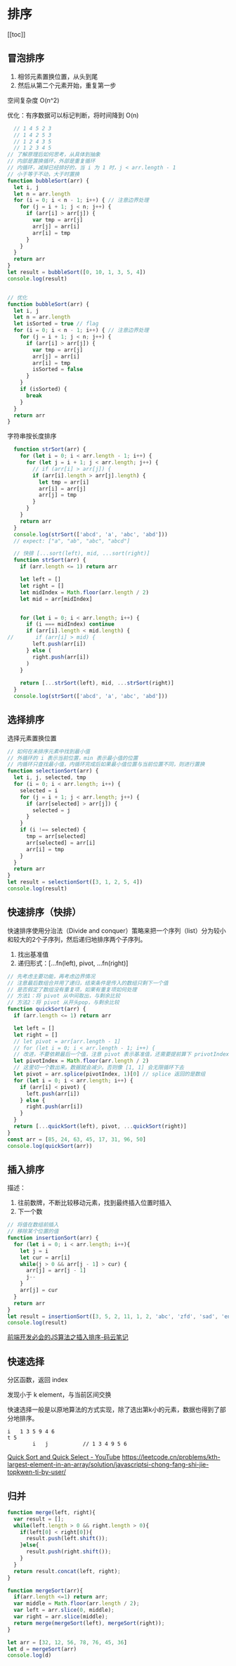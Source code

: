 # 排序
[[toc]]

## 冒泡排序

1. 相邻元素置换位置，从头到尾
2. 然后从第二个元素开始，重复第一步

空间复杂度 O(n^2)

优化：有序数据可以标记判断，将时间降到 O(n)

```js
  // 1 4 5 2 3
  // 1 4 2 5 3
  // 1 2 4 3 5
  // 1 2 3 4 5
// 了解原理后如何思考，从具体到抽象
// 内部是置换循环，外部是重复循环
// 内循环，减掉已经排好的，当 i 为 1 时，j < arr.length - 1
// 小于等于不动，大于时置换
function bubbleSort(arr) {
  let i, j
  let n = arr.length
  for (i = 0; i < n - 1; i++) { // 注意边界处理
    for (j = i + 1; j < n; j++) {
      if (arr[i] > arr[j]) {
        var tmp = arr[j]
        arr[j] = arr[i]
        arr[i] = tmp
      }
    }
  }
  return arr
}
let result = bubbleSort([0, 10, 1, 3, 5, 4])
console.log(result)


// 优化
function bubbleSort(arr) {
  let i, j
  let n = arr.length
  let isSorted = true // flag
  for (i = 0; i < n - 1; i++) { // 注意边界处理
    for (j = i + 1; j < n; j++) {
      if (arr[i] > arr[j]) {
        var tmp = arr[j]
        arr[j] = arr[i]
        arr[i] = tmp
        isSorted = false
      }
    }
    if (isSorted) {
      break
    }
  }
  return arr
}
```
字符串按长度排序
```js
  function strSort(arr) {
    for (let i = 0; i < arr.length - 1; i++) {
      for (let j = i + 1; j < arr.length; j++) {
        // if (arr[i] > arr[j]) {
        if (arr[i].length > arr[j].length) {
          let tmp = arr[i]
          arr[i] = arr[j]
          arr[j] = tmp
        }
      }
    }
    return arr
  }
  console.log(strSort(['abcd', 'a', 'abc', 'abd']))
  // expect: ["a", "ab", "abc", "abcd"]

  // 快排 [...sort(left), mid, ...sort(right)]
  function strSort(arr) {
    if (arr.length <= 1) return arr

    let left = []
    let right = []
    let midIndex = Math.floor(arr.length / 2)
    let mid = arr[midIndex]


    for (let i = 0; i < arr.length; i++) {
      if (i === midIndex) continue
      if (arr[i].length < mid.length) {
//       if (arr[i] > mid) {
        left.push(arr[i])
      } else (
        right.push(arr[i])
      )
    }
    
    return [...strSort(left), mid, ...strSort(right)]
  }
  console.log(strSort(['abcd', 'a', 'abc', 'abd']))
```

## 选择排序

选择元素置换位置

```js
// 如何在未排序元素中找到最小值
// 外循环的 i 表示当前位置，min 表示最小值的位置
// 内循环只查找最小值，内循环完成后如果最小值位置与当前位置不同，则进行置换
function selectionSort(arr) {
  let i, j, selected, tmp
  for (i = 0; i < arr.length; i++) {
    selected = i
    for (j = i + 1; j < arr.length; j++) {
      if (arr[selected] > arr[j]) {
        selected = j
      }
    }
    if (i !== selected) {
      tmp = arr[selected]
      arr[selected] = arr[i]
      arr[i] = tmp
    }
  }
  return arr
}
let result = selectionSort([3, 1, 2, 5, 4])
console.log(result)
```

## 快速排序（快排）

快速排序使用分治法（Divide and conquer）策略来把一个序列（list）分为较小和较大的2个子序列，然后递归地排序两个子序列。

1. 找出基准值
2. 递归形式：[...fn(left), pivot, ...fn(right)]

```js
// 先考虑主要功能，再考虑边界情况
// 注意最后数组合并用了递归，结束条件是传入的数组只剩下一个值
// 是否假定了数组没有重复项，如果有重复项如何处理
// 方法1：将 pivot 从中间取出，与剩余比较
// 方法2：将 pivot 从开头pop，与剩余比较
function quickSort(arr) {
  if (arr.length <= 1) return arr

  let left = []
  let right = []
  // let pivot = arr[arr.length - 1]
  // for (let i = 0; i < arr.length - 1; i++) {
  // 改进，不要依赖最后一个值，注意 pivot 表示基准值，还需要提前算下 privotIndex
  let pivotIndex = Math.floor(arr.length / 2)
  // 这里切一个数出来。数据就会减少。否则像 [1, 1] 会无限循环下去
  let pivot = arr.splice(pivotIndex, 1)[0] // splice 返回的是数组
  for (let i = 0; i < arr.length; i++) {
    if (arr[i] < pivot) {
      left.push(arr[i])
    } else {
      right.push(arr[i])
    }
  }
  return [...quickSort(left), pivot, ...quickSort(right)]
}
const arr = [85, 24, 63, 45, 17, 31, 96, 50]
console.log(quickSort(arr))
```

## 插入排序

描述：
1. 往前数牌，不断比较移动元素，找到最终插入位置时插入
2. 下一个数

```js
// 将值在数组前插入
// 移除某个位置的值
function insertionSort(arr) {
  for (let i = 0; i < arr.length; i++){
    let j = i
    let cur = arr[i]
    while(j > 0 && arr[j - 1] > cur) {
      arr[j] = arr[j - 1]
      j--
    }
    arr[j] = cur
  }
  return arr
}
let result = insertionSort([3, 5, 2, 11, 1, 2, 'abc', 'zfd', 'sad', 'eng'])
console.log(result)
```
[前端开发必会的JS算法之插入排序-码云笔记](https://www.mybj123.com/4925.html)

## 快速选择

分区函数，返回 index

发现小于 k element，与当前区间交换

快速选择一般是以原地算法的方式实现，除了选出第k小的元素，数据也得到了部分地排序。

```
i   1 3 5 9 4 6
t 5
        i   j           // 1 3 4 9 5 6
```
[Quick Sort and Quick Select - YouTube](https://youtu.be/v-1EGgaTFuw?t=1221)
https://leetcode.cn/problems/kth-largest-element-in-an-array/solution/javascriptsi-chong-fang-shi-jie-topkwen-ti-by-user/

## 归并

```js
function merge(left, right){
  var result = [];
  while(left.length > 0 && right.length > 0){
    if(left[0] < right[0]){
      result.push(left.shift());
    }else{
      result.push(right.shift());
    }
  }
  return result.concat(left, right);
}

function mergeSort(arr){
  if(arr.length <=1) return arr;
  var middle = Math.floor(arr.length / 2);
  var left = arr.slice(0, middle);
  var right = arr.slice(middle);
  return merge(mergeSort(left), mergeSort(right));
}

let arr = [32, 12, 56, 78, 76, 45, 36] 
let d = mergeSort(arr)
console.log(d)
```

